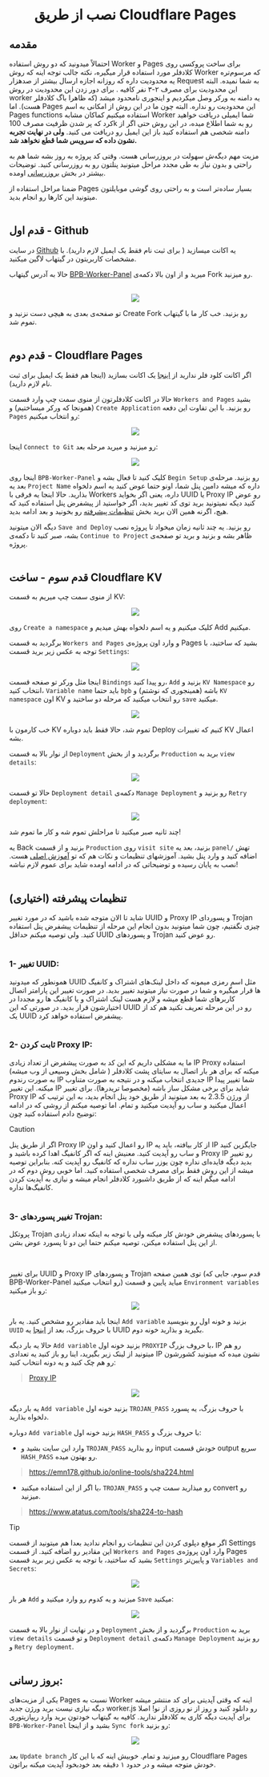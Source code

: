 <h1 align="center">نصب از طریق Cloudflare Pages</h1>

## مقدمه
احتمالاً میدونید که دو روش استفاده Worker و Pages برای ساخت پروکسی روی کلادفلر مورد استفاده قرار میگیره، نکته جالب توجه اینه که روش Worker که مرسوم‌تره یه محدودیت داره که روزانه اجازه ارسال بیشتر از صدهزار Request  به شما نمیده. البته این محدودیت برای مصرف ۲-۳ نفر کافیه . برای دور زدن این محدودیت در روش worker  یه دامنه به ورکر وصل میکردیم  و اینجوری نامحدود میشد (که ظاهرا باگ کلادفلر هست). اما Pages این محدودیت رو نداره. البته چون ما در این روش از امکانی به اسم Pages functions استفاده میکنیم  کماکان مشابه Worker شما ایمیلی دریافت خواهید کرد که پر شدن ظرفیت مصرف 100k رو به شما اطلاع میده، در این روش حتی اگر از دامنه شخصی هم استفاده کنید باز این ایمیل رو دریافت می کنید. **ولی در نهایت تجربه نشون داده که سرویس شما قطع نخواهد شد.**

مزیت  مهم دیگه‌ش سهولت در یروزرسانی هست. وقتی کد پروژه به روز بشه شما هم به راحتی و بدون نیاز به طی مجدد مراحل میتونید پنلتون رو به روزرسانی کنید. توضیحات بیشتر در بخش [بروزرسانی](#بروز-رسانی) اومده.

ضمنا مراحل استفاده از Pages بسیار ساده‌تر است و به راحتی روی گوشی موبایلتون میتونید این کارها رو انجام بدید.<br><br>

## قدم اول - Github
در سایت [Github](https://github.com/signup) یه اکانت میسازید ( برای ثبت نام فقط یک ایمیل لازم دارید). با مشخصات کاربریتون در گیتهاب لاگین میکنید.

حالا به آدرس گیتهاب [BPB-Worker-Panel](https://github.com/bia-pain-bache/BPB-Worker-Panel) میرید و از اون بالا دکمه‌ی Fork رو میزنید.
<br><br>
<p align="center">
  <img src="assets/images/Fork_repo.jpg">
</p>

تو صفحه‌ی بعدی به هیچی دست نزنید و Create Fork رو بزنید. خب کار ما با گیتهاب تموم شد.
<br><br>

## قدم دوم - Cloudflare Pages
اگر اکانت کلود فلر ندارید از [اینجا](https://dash.cloudflare.com/sign-up) یک اکانت بسازید (اینجا هم فقط یک ایمیل برای ثبت نام لازم دارید).

حالا در اکانت کلادفلرتون از منوی سمت چپ وارد قسمت `Workers and Pages` بشید (همونجا که ورکر میساختیم) و `Create Application` رو بزنید. با این تفاوت این دفعه `Pages` رو انتخاب میکنیم:

<p align="center">
  <img src="assets/images/Pages_application.jpg">
</p>

اینجا `Connect to Git` رو میزنید و میرید مرحله بعد:

<p align="center">
  <img src="assets/images/Connect_to_git.jpg">
</p>

اینجا روی `BPB-Worker-Panel` کلیک کنید تا فعال بشه و `Begin Setup` رو بزنید. مرحله‌ی بعد یه `Project Name` داره که میشه دامین پنل شما، اونو حتما عوض کنید یه اسم دلخواه بذارید. حالا اینجا یه فرقی با Workers داره، یعنی اگر بخواید UUID یا Proxy IP رو عوض کنید دیکه نمیتونید برید توی کد تغییر بدید، اگر خواستید از پیشفرض پنل استفاده کنید که هیچ، اگرنه همین الان برید بخش [تنظیمات پیشرفته](#تنظیمات-پیشرفته-اختیاری) رو بخونید و بعد ادامه بدید.

دیگه الان میتونید `Save and Deploy` رو بزنید.
یه چند ثانیه زمان میخواد تا پروژه نصب بشه، صبر کنید تا دکمه‌ی `Continue to Project` ظاهر بشه و بزنید و برید تو صفحه‌ی پروژه.
<br><br>
## قدم سوم - ساخت Cloudflare KV
از منوی سمت چپ میریم به قسمت KV:

<p align="center">
  <img src="assets/images/Nav_dash_kv.jpg">
</p>

روی `Create a namespace` کلیک میکنیم و یه اسم دلخواه بهش میدیم و Add میکنیم.


برگردید به قسمت `Workers and Pages` و وارد اون پروژه‌ی Pages بشید که ساختید، با توجه به عکس زیر برید قسمت `Settings`:

<p align="center">
  <img src="assets/images/Settings_functions.jpg">
</p>


اینجا مثل ورکر تو صفحه قسمت `Bindings` رو پیدا کنید، `Add` بزنید و `KV Namespace` رو انتخاب کنید، `Variable name` باید حتما `bpb` باشه (همینجوری که نوشتم) و `KV namespace` اون KV رو انتخاب میکنید که مرحله دو ساختید و `save` میکنید.

<p align="center">
  <img src="assets/images/Pages_bind_kv.jpg">
</p>

خب کارمون با KV تموم شد، حالا فقط باید دوباره Deploy کنیم که تغییرات KV اعمال بشه.

از نوار بالا به قسمت `Deployment` برگردید و از بخش `Production` برید به `view details`:

<p align="center">
  <img src="assets/images/Pages_production_details.jpg">
</p>

حالا تو قسمت `Deployment detail` دکمه‌ی `Manage Deployment` رو بزنید و `Retry deployment`:

<p align="center">
  <img src="assets/images/Pages_retry_deployment.jpg">
</p>

چند ثانیه صبر میکنید تا مراحلش تموم شه و کار ما تموم شد!

یه Back بزنید و از قسمت `Production` روی `visit site` بزنید، بعد یه `panel/` تهش اضافه کنید و وارد پنل بشید.
آموزشهای تنظیمات و نکات هم که تو [آموزش اصلی](configuration_fa.md)  هست.
نصب به پایان رسیده و توضیحاتی که در ادامه اومده شاید برای عموم لازم نباشه!
<br><br>
##  تنظیمات پیشرفته (اختیاری)
شاید تا الان متوجه شده باشید که در مورد تغییر UUID و Proxy IP و پسوردای Trojan چیزی نگفتیم، چون شما میتونید بدون انجام این مرحله از تنظیمات پیشفرض پنل استفاده کنید. ولی توصیه میکنم حداقل UUID و پسوردهای Trojan رو عوض کنید.
<br><br>

### 1- تغییر UUID:

همونطور که میدونید UUID  مثل اسم رمزی میمونه که داخل لینک‌های اشتراک و کانفیگ ها قرار میگیره و شما در صورت نیاز میتونید تغییر بدید. در صورت تغییر این پارامتر اتصال کاربرهای شما قطع میشه  و لازم هست لینک اشتراک و یا کانفیگ ها رو مجددا در اختیارشون قرار بدید. در صورتی که این UUID رو در این مرحله تعریف نکنید هم کد از یک UUID پیشفرض استفاده خواهد کرد.
<br><br>

### 2- ثابت کردن Proxy IP:

ما یه مشکلی داریم که این کد به صورت پیشفرض از تعداد زیادی IP Proxy استفاده میکنه که برای هر بار اتصال به سایتای پشت کلادفلر ( شامل بخش وسیعی از وب میشه) به صورت رندوم IP جدیدی انتخاب میکنه و در نتیجه به صورت متناوب IP شما تغییر پیدا میکنه. این تغییر IP شاید برای برخی مشکل ساز باشه (مخصوصا تریدرها). برای تغییر Proxy IP از ورژن 2.3.5 به بعد میتونید از طریق خود پنل انجام بدید، به این ترتیب که اعمال میکنید و ساب رو آپدیت میکنید و تمام. اما توصیه میکنم از روشی که در ادامه توضیح دادم استفاده کنید چون:

> [!CAUTION]
> اگر از طریق پنل Proxy IP رو اعمال کنید و اون IP از کار بیافته، باید یه IP جایگزین کنید و ساب رو آپدیت کنید. معنیش اینه که اگر کانفیگ اهدا کرده باشید و Proxy IP رو تغییر بدید دیگه فایده‌ای نداره چون یوزر ساب نداره که کانفیگ رو آپدیت کنه. بنابراین توصیه میشه از این روش فقط برای مصرف شخصی استفاده کنید. اما خوبی روش دوم که در ادامه میگم اینه که از طریق داشبورد کلادفلر انجام میشه و نیازی به آپدیت کردن کانفیگ‌ها نداره.
<br><br>

### 3- تغییر پسوردهای Trojan:

پروتکل Trojan با پسوردهای پیشفرض خودش کار میکنه ولی با توجه به اینکه تعداد زیادی از این پنل استفاده میکنن، توصیه میکنم حتما این دو تا پسورد عوض بشن.

<br>

برای تغییر UUID و Proxy IP و پسوردهای Trojan توی همین صفحه (قدم سوم، جایی که BPB-Worker-Panel رو انتخاب میکنید) میاید پایین و قسمت `Environment variables` رو باز میکنید:

<p align="center">
  <img src="assets/images/Pages_env_vars.jpg">
</p>

اینجا باید مقادیر رو مشخص کنید. یه بار `Add variable` بزنید و خونه اول رو بنویسید `UUID` با حروف بزرگ، بعد از [اینجا](https://www.uuidgenerator.net/) یه UUID بگیرید و بذارید خونه دوم.

حالا یه بار دیگه `Add variable` بزنید خونه اول `PROXYIP` با حروف بزرگ، IP رو هم میتونید از لینک‌ زیر بگیرید، اینا رو باز کنید یه تعدادی IP نشون میده که میتونید کشورشون رو هم چک کنید و یه دونه انتخاب کنید:

>[Proxy IP](https://www.nslookup.io/domains/bpb.yousef.isegaro.com/dns-records/)

<p align="center">
  <img src="assets/images/Proxy_ips.jpg">
</p>

یه بار دیگه `Add variable` بزنید خونه اول `TROJAN_PASS` با حروف بزرگ، یه پسورد دلخواه بذارید.

دوباره `Add variable` بزنید خونه اول `HASH_PASS` با حروف بزرگ و:
- وارد این سایت بشید و `TROJAN_PASS` رو بذارید input خودش قسمت output سریع `HASH_PASS` رو بهتون میده.
> https://emn178.github.io/online-tools/sha224.html

- یا اگر از این استفاده میکنید، `TROJAN_PASS` رو میذارید سمت چپ و convert رو میزنید.

> https://www.atatus.com/tools/sha224-to-hash

> [!TIP]
> اگر موقع دپلوی کردن این تنظیمات رو انجام ندادید بعدا هم میتونید از قسمت Settings این مقادیر رو اضافه کنید. از قسمت `Workers and Pages` وارد اون پروژه‌ی Pages بشید که ساختید، با توجه به عکس زیر برید قسمت `Settings` و پایین‌تر `Variables and Secrets`:

<p align="center">
  <img src="assets/images/Pages_variables.jpg">
</p>

هر بار `Add` میزنید و یه کدوم رو وارد میکنید و `Save` میکنید:

<p align="center">
  <img src="assets/images/Pages_add_variables.jpg">
</p>

و در نهایت از نوار بالا به قسمت `Deployment` برگردید و از بخش `Production` برید به `view details` و تو قسمت `Deployment detail` دکمه‌ی `Manage Deployment` رو بزنید و `Retry deployment`.
<br>
<br>


## بروز رسانی:
یکی از مزیت‌های Pages نسبت به Worker اینه که وقتی آپدیتی برای کد منتشر میشه دیگه نیازی نیست برید ورژن جدید worker.js رو دانلود کنید و روز از نو روزی از نو! اصلا برای آپدیت دیگه کاری به کلادفلر ندارید. کافیه به گیتهاب خودتون برید وارد ریپازیتوری `BPB-Worker-Panel` بشید و از اینجا `Sync fork` رو بزنید:

<p align="center">
  <img src="assets/images/Sync_fork.jpg">
</p>

بعد `Update branch` رو میزنید و تمام. خوبیش اینه که با این کار Cloudflare Pages خودش متوجه میشه و در حدود ۱ دقیقه بعد خودبخود آپدیت میکنه براتون.
